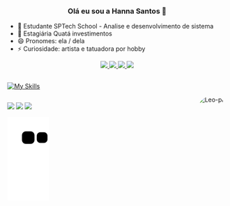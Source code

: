 ### <h3 align="center"> Olá eu sou a Hanna Santos 👋 </h3>

- 🌱 Estudante SPTech School - Analise e desenvolvimento de sistema
- :office: Estagiária Quatá investimentos
- 😄 Pronomes: ela / dela
- ⚡ Curiosidade: artista e tatuadora por hobby

<div align="center">
  <a href="https://github.com/HannaSantos">
  
  <img height="150em" src="https://github-profile-summary-cards.vercel.app/api/cards/profile-details?username=HannaSantos&theme=tokyonight"/> 
  <img height="150em" src="https://github-readme-stats.vercel.app/api?username=HannaSantos&show_icons=true&theme=tokyonight&include_all_commits=true&count_private=false&hide_border=true"/> 
   <img height="150em" src="https://github-readme-stats.vercel.app/api/top-langs/?username=HannaSantos&layout=compact&langs_count=7&theme=tokyonight&hide_border=true"/> 
   <img height="150em" src="https://github-readme-streak-stats.herokuapp.com/?user=HannaSantos&theme=tokyonight&hide_border=true"/>
</div>
  
  
 ##
  
  [![My Skills](https://skills.thijs.gg/icons?i=java,spring,docker,mysql,flutter,react,js,figma&theme=light)](https://skills.thijs.gg)
  
  <img align="right" alt="Leo-pic" height="150" style="border-radius:50px;" src="https://i.pinimg.com/originals/35/98/8b/35988bf09ce2be958e36f4bc8f4575d1.gif">
  
  ##
  
  <div> 
  <a href="https://www.instagram.com/napalmxx/" target="_blank"><img src="https://img.shields.io/badge/-Instagram-%23E4405F?style=for-the-badge&logo=instagram&logoColor=white" target="_blank"></a> 
  <a href = "mailto:hanna.santos@bandtec.com.br"><img src="https://img.shields.io/badge/-Gmail-%23333?style=for-the-badge&logo=gmail&logoColor=white" target="_blank"></a>
  <a href="https://www.linkedin.com/in/hanna-santos-671501229/" target="_blank"><img src="https://img.shields.io/badge/-LinkedIn-%230077B5?style=for-the-badge&logo=linkedin&logoColor=white" target="_blank"></a> 
</div>
  
  
  ![Snake animation](https://github.com/rafaballerini/rafaballerini/blob/output/github-contribution-grid-snake.svg)
